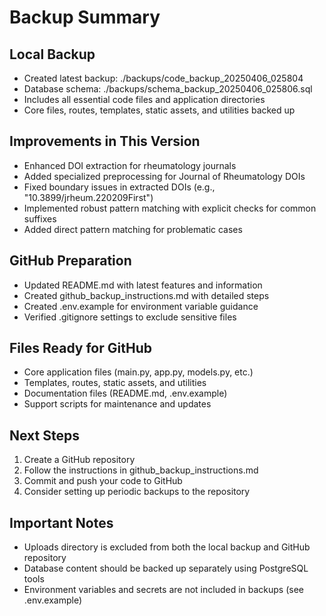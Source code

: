 # Backup Summary

## Local Backup
- Created latest backup: ./backups/code_backup_20250406_025804
- Database schema: ./backups/schema_backup_20250406_025806.sql
- Includes all essential code files and application directories
- Core files, routes, templates, static assets, and utilities backed up

## Improvements in This Version
- Enhanced DOI extraction for rheumatology journals
- Added specialized preprocessing for Journal of Rheumatology DOIs
- Fixed boundary issues in extracted DOIs (e.g., "10.3899/jrheum.220209First")
- Implemented robust pattern matching with explicit checks for common suffixes
- Added direct pattern matching for problematic cases

## GitHub Preparation
- Updated README.md with latest features and information
- Created github_backup_instructions.md with detailed steps
- Created .env.example for environment variable guidance
- Verified .gitignore settings to exclude sensitive files

## Files Ready for GitHub
- Core application files (main.py, app.py, models.py, etc.)
- Templates, routes, static assets, and utilities
- Documentation files (README.md, .env.example)
- Support scripts for maintenance and updates

## Next Steps
1. Create a GitHub repository
2. Follow the instructions in github_backup_instructions.md
3. Commit and push your code to GitHub
4. Consider setting up periodic backups to the repository

## Important Notes
- Uploads directory is excluded from both the local backup and GitHub repository
- Database content should be backed up separately using PostgreSQL tools
- Environment variables and secrets are not included in backups (see .env.example)
